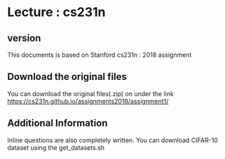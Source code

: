 # Lecture : cs231n

## version
This documents is based on Stanford cs231n : 2018 assignment

## Download the original files
You can download the original files(.zip) on under the link
https://cs231n.github.io/assignments2018/assignment1/

## Additional Information
Inline questions are also completely written.
You can download CIFAR-10 dataset using  the get_datasets.sh
